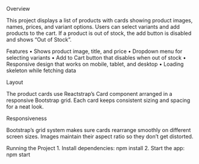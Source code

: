 Overview

This project displays a list of products with cards showing product images, names, prices, and variant options. Users can select variants and add products to the cart. If a product is out of stock, the add button is disabled and shows “Out of Stock”.

Features
	•	Shows product image, title, and price
	•	Dropdown menu for selecting variants
	•	Add to Cart button that disables when out of stock
	•	Responsive design that works on mobile, tablet, and desktop
	•	Loading skeleton while fetching data

Layout

The product cards use Reactstrap’s Card component arranged in a responsive Bootstrap grid. Each card keeps consistent sizing and spacing for a neat look.

Responsiveness

Bootstrap’s grid system makes sure cards rearrange smoothly on different screen sizes. Images maintain their aspect ratio so they don’t get distorted.

Running the Project
	1.	Install dependencies: npm install
	2.	Start the app: npm start
